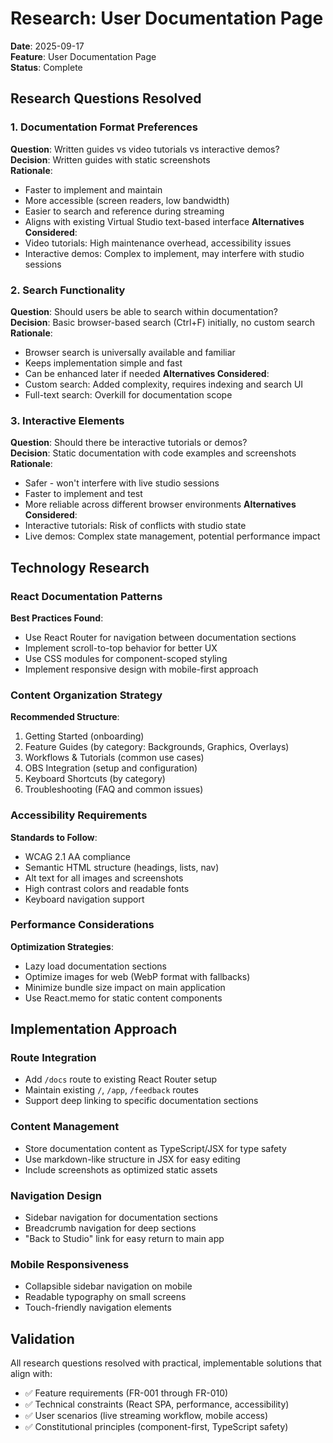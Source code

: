 # Research: User Documentation Page

**Date**: 2025-09-17  
**Feature**: User Documentation Page  
**Status**: Complete

## Research Questions Resolved

### 1. Documentation Format Preferences
**Question**: Written guides vs video tutorials vs interactive demos?  
**Decision**: Written guides with static screenshots  
**Rationale**: 
- Faster to implement and maintain
- More accessible (screen readers, low bandwidth)
- Easier to search and reference during streaming
- Aligns with existing Virtual Studio text-based interface
**Alternatives Considered**: 
- Video tutorials: High maintenance overhead, accessibility issues
- Interactive demos: Complex to implement, may interfere with studio sessions

### 2. Search Functionality
**Question**: Should users be able to search within documentation?  
**Decision**: Basic browser-based search (Ctrl+F) initially, no custom search  
**Rationale**: 
- Browser search is universally available and familiar
- Keeps implementation simple and fast
- Can be enhanced later if needed
**Alternatives Considered**: 
- Custom search: Added complexity, requires indexing and search UI
- Full-text search: Overkill for documentation scope

### 3. Interactive Elements
**Question**: Should there be interactive tutorials or demos?  
**Decision**: Static documentation with code examples and screenshots  
**Rationale**: 
- Safer - won't interfere with live studio sessions
- Faster to implement and test
- More reliable across different browser environments
**Alternatives Considered**: 
- Interactive tutorials: Risk of conflicts with studio state
- Live demos: Complex state management, potential performance impact

## Technology Research

### React Documentation Patterns
**Best Practices Found**:
- Use React Router for navigation between documentation sections
- Implement scroll-to-top behavior for better UX
- Use CSS modules for component-scoped styling
- Implement responsive design with mobile-first approach

### Content Organization Strategy
**Recommended Structure**:
1. Getting Started (onboarding)
2. Feature Guides (by category: Backgrounds, Graphics, Overlays)
3. Workflows & Tutorials (common use cases)
4. OBS Integration (setup and configuration)
5. Keyboard Shortcuts (by category)
6. Troubleshooting (FAQ and common issues)

### Accessibility Requirements
**Standards to Follow**:
- WCAG 2.1 AA compliance
- Semantic HTML structure (headings, lists, nav)
- Alt text for all images and screenshots
- High contrast colors and readable fonts
- Keyboard navigation support

### Performance Considerations
**Optimization Strategies**:
- Lazy load documentation sections
- Optimize images for web (WebP format with fallbacks)
- Minimize bundle size impact on main application
- Use React.memo for static content components

## Implementation Approach

### Route Integration
- Add `/docs` route to existing React Router setup
- Maintain existing `/`, `/app`, `/feedback` routes
- Support deep linking to specific documentation sections

### Content Management
- Store documentation content as TypeScript/JSX for type safety
- Use markdown-like structure in JSX for easy editing
- Include screenshots as optimized static assets

### Navigation Design
- Sidebar navigation for documentation sections
- Breadcrumb navigation for deep sections
- "Back to Studio" link for easy return to main app

### Mobile Responsiveness
- Collapsible sidebar navigation on mobile
- Readable typography on small screens
- Touch-friendly navigation elements

## Validation

All research questions resolved with practical, implementable solutions that align with:
- ✅ Feature requirements (FR-001 through FR-010)
- ✅ Technical constraints (React SPA, performance, accessibility)
- ✅ User scenarios (live streaming workflow, mobile access)
- ✅ Constitutional principles (component-first, TypeScript safety)